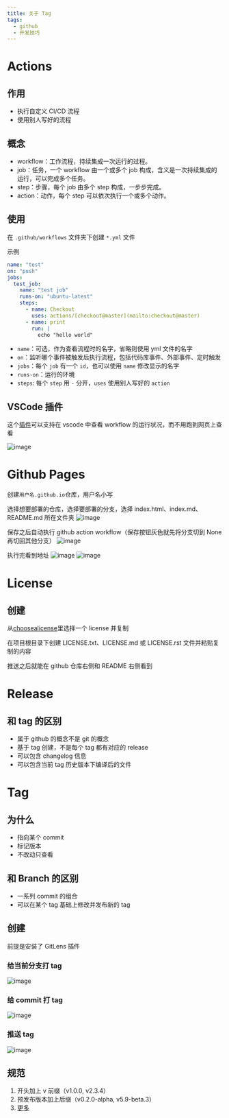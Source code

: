 ```yaml
---
title: 关于 Tag
tags:
  - github
  - 开发技巧
---
```

# Actions
## 作用

- 执行自定义 CI/CD 流程
- 使用别人写好的流程 

## 概念

- workflow：工作流程，持续集成一次运行的过程。
- job：任务，一个 workflow 由一个或多个 job 构成，含义是一次持续集成的运行，可以完成多个任务。
- step：步骤，每个 job 由多个 step 构成，一步步完成。
- action：动作，每个 step 可以依次执行一个或多个动作。

## 使用

在 `.github/workflows` 文件夹下创建 `*.yml` 文件

示例
```yml
name: "test"
on: "push"
jobs:
  test_job:
    name: "test job"
    runs-on: "ubuntu-latest"
    steps:
      - name: Checkout
        uses: actions/[checkout@master](mailto:checkout@master)
      - name: print
        run: |
          echo "hello world"
```

- `name`：可选，作为查看流程时的名字，省略则使用 yml 文件的名字
- `on`：监听哪个事件被触发后执行流程，包括代码库事件、外部事件、定时触发
- `jobs`：每个 `job` 有一个 `id`，也可以使用 `name` 修改显示的名字
- `runs-on`：运行的环境
- `steps`: 每个 `step` 用 `-` 分开，`uses` 使用别人写好的 `action`

## VSCode 插件

这个[插件](https://marketplace.visualstudio.com/items?itemName=GitHub.vscode-github-actions)可以支持在 vscode 中查看 workflow 的运行状况，而不用跑到网页上查看

![image](https://github.com/ReinerLau/github-guide/assets/103234074/862bbab5-6f12-4d7a-a26c-9c935d1adb75)

# Github Pages

创建`用户名.github.io`仓库，用户名小写

选择想要部署的仓库，选择要部署的分支，选择 index.html、index.md、README.md 所在文件夹
![image](https://github.com/ReinerLau/github-guide/assets/103234074/979c771c-e0a4-410b-bc87-bfa64c28fa89)

保存之后自动执行 github action workflow（保存按钮灰色就先将分支切到 None 再切回其他分支）
![image](https://github.com/ReinerLau/github-guide/assets/103234074/5eafb328-fbd8-43bd-a9b6-eedd03e35dc4)

执行完看到地址
![image](https://github.com/ReinerLau/github-guide/assets/103234074/8d82104c-3c4f-425f-8db7-26406254469f)
![image](https://github.com/ReinerLau/github-guide/assets/103234074/da3a0690-f11c-4125-a3e1-57fc1ba2b398)

# License

## 创建

从[choosealicense](https://choosealicense.com/)里选择一个 license 并复制

在项目根目录下创建 LICENSE.txt、LICENSE.md 或 LICENSE.rst 文件并粘贴复制的内容

推送之后就能在 github 仓库右侧和 README 右侧看到

# Release

## 和 tag 的区别

- 属于 github 的概念不是 git 的概念
- 基于 tag 创建，不是每个 tag 都有对应的 release
- 可以包含 changelog 信息
- 可以包含当前 tag 历史版本下编译后的文件
# Tag

## 为什么

- 指向某个 commit
- 标记版本
- 不改动只查看

##  和 Branch 的区别

- 一系列 commit 的组合
- 可以在某个 tag 基础上修改并发布新的 tag

## 创建

前提是安装了 GitLens 插件

### 给当前分支打 tag

![image](https://github.com/ReinerLau/github-features-demo/assets/103234074/74293c2b-1f5b-4396-976d-6802279a46b4)

### 给 commit 打 tag

![image](https://github.com/ReinerLau/github-features-demo/assets/103234074/50f33a8c-22c7-456c-b607-7b113ef209ea)

### 推送 tag

![image](https://github.com/ReinerLau/github-features-demo/assets/103234074/282f48a1-b742-416e-86f0-c6adcb5dff5a)

## 规范

1. 开头加上 v 前缀（v1.0.0, v2.3.4）
2. 预发布版本加上后缀（v0.2.0-alpha, v5.9-beta.3）
3. [更多](https://semver.org/)


